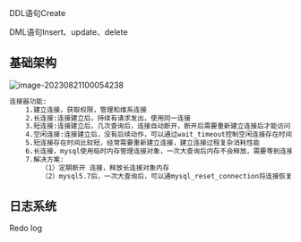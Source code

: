 DDL语句Create

DML语句Insert、update、delete

## 基础架构

![image-20230821100054238](http://mk-images.tagao.top/img/image-20230821100054238.png?imageslim)



```markdown
连接器功能: 
	1.建立连接，获取权限，管理和维系连接 
	2.长连接:连接建立后，持续有请求发出，使用同一连接 
	3.短连接:连接建立后，几次查询后，连接自动断开，断开后需要重新建立连接后才能访问 
	4.空闲连接:连接建立后，没有后续动作，可以通过wait_timeout控制空闲连接存在时间默认8小时，查看show processlist (sleep表示空闲) 
	5.短连接存在时间比较短，经常需要重新建立连接，建立连接过程复杂消耗性能 
	6.长连接，mysql使用临时内存管理连接对象，一次大查询后内存不会释放，需要等到连接释放后内存才能，长连接累积过多，可能出现内存使用过大，被系统强杀掉(oom) 
	7.解决方案: 
		（1）定期断开 连接，释放长连接对象内存 
		（2）mysql5.7后，一次大查询后，可以通mysql_reset_connection将连接恢复掉连接刚建立状态，无需重新建立连接，验证权限
```





## 日志系统





Redo log 